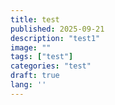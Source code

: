 ```yaml
---
title: test
published: 2025-09-21
description: "test1"
image: ""
tags: ["test"]
categories: "test"
draft: true
lang: ''
---
```


